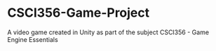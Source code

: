 # CSCI356-Game-Project
A video game created in Unity as part of the subject CSCI356 - Game Engine Essentials
